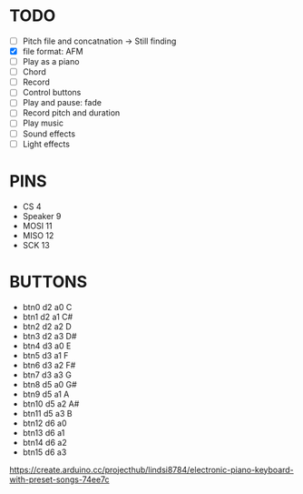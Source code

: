 # TODO
- [ ] Pitch file and concatnation -> Still finding
- [x] file format: AFM
- [ ] Play as a piano
- [ ] Chord
- [ ] Record
- [ ] Control buttons
- [ ] Play and pause: fade
- [ ] Record pitch and duration
- [ ] Play music
- [ ] Sound effects
- [ ] Light effects

# PINS
- CS 4
- Speaker 9
- MOSI 11
- MISO 12
- SCK 13

# BUTTONS
- btn0 d2 a0 C
- btn1 d2 a1 C#
- btn2 d2 a2 D
- btn3 d2 a3 D#
- btn4 d3 a0 E
- btn5 d3 a1 F
- btn6 d3 a2 F#
- btn7 d3 a3 G
- btn8 d5 a0 G#
- btn9 d5 a1 A
- btn10 d5 a2 A#
- btn11 d5 a3 B
- btn12 d6 a0
- btn13 d6 a1
- btn14 d6 a2
- btn15 d6 a3

https://create.arduino.cc/projecthub/lindsi8784/electronic-piano-keyboard-with-preset-songs-74ee7c
